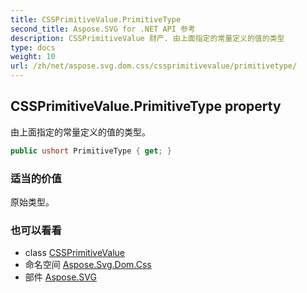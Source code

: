 ```yaml
---
title: CSSPrimitiveValue.PrimitiveType
second_title: Aspose.SVG for .NET API 参考
description: CSSPrimitiveValue 财产. 由上面指定的常量定义的值的类型
type: docs
weight: 10
url: /zh/net/aspose.svg.dom.css/cssprimitivevalue/primitivetype/
---
```

## CSSPrimitiveValue.PrimitiveType property

由上面指定的常量定义的值的类型。

```csharp
public ushort PrimitiveType { get; }
```

### 适当的价值

原始类型。

### 也可以看看

* class [CSSPrimitiveValue](../)
* 命名空间 [Aspose.Svg.Dom.Css](../../cssprimitivevalue/)
* 部件 [Aspose.SVG](../../../)


